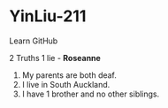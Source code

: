 # YinLiu-211
Learn GitHub 


2 Truths 1 lie -  **Roseanne**

1.  My parents are both deaf.
2.  I live in South Auckland.
3.  I have 1 brother and no other siblings.
